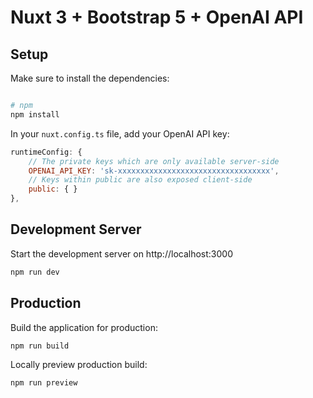 # Nuxt 3 + Bootstrap 5 + OpenAI API

## Setup

Make sure to install the dependencies:

```bash

# npm
npm install
```

In your ```nuxt.config.ts``` file, add your OpenAI API key:

```js
runtimeConfig: {
    // The private keys which are only available server-side
    OPENAI_API_KEY: 'sk-xxxxxxxxxxxxxxxxxxxxxxxxxxxxxxxxxx',
    // Keys within public are also exposed client-side
    public: { }
},
```

## Development Server

Start the development server on http://localhost:3000

```bash
npm run dev
```

## Production

Build the application for production:

```bash
npm run build
```

Locally preview production build:

```bash
npm run preview
```